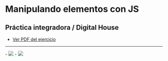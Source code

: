 # Manipulando elementos con JS
## Práctica integradora / Digital House

- <a href="https://github.com/YonPalac1/JS_Front-1/blob/master/M08C01%20-%20Ejercitaci%C3%B3n%20-%20Manipulando%20elementos%20con%20JavaScript.pdf">Ver PDF del ejercicio</a>
<hr/>
- <img src="https://github.com/YonPalac1/JS_Front-1/blob/master/public/img/img1.png">
- <img src="https://github.com/YonPalac1/JS_Front-1/blob/master/public/img/img2.png">
